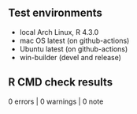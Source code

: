 ## Test environments
* local Arch Linux, R 4.3.0
* mac OS latest (on github-actions)
* Ubuntu latest (on github-actions)
* win-builder (devel and release)

## R CMD check results

0 errors | 0 warnings | 0 note
